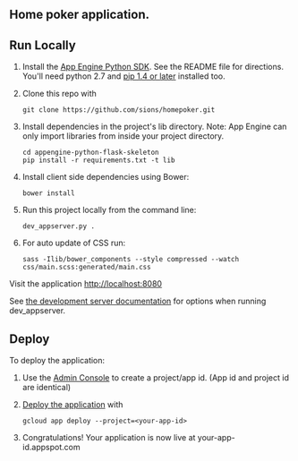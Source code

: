 ## Home poker application.

## Run Locally
1. Install the [App Engine Python SDK](https://developers.google.com/appengine/downloads).
See the README file for directions. You'll need python 2.7 and [pip 1.4 or later](http://www.pip-installer.org/en/latest/installing.html) installed too.

2. Clone this repo with

   ```
   git clone https://github.com/sions/homepoker.git
   ```
3. Install dependencies in the project's lib directory.
   Note: App Engine can only import libraries from inside your project directory.

   ```
   cd appengine-python-flask-skeleton
   pip install -r requirements.txt -t lib

   ```
4. Install client side dependencies using Bower:
   
   ```
   bower install
   ```
5. Run this project locally from the command line:

   ```
   dev_appserver.py .
   ```
6. For auto update of CSS run:
   ```
   sass -Ilib/bower_components --style compressed --watch css/main.scss:generated/main.css
   ```

Visit the application [http://localhost:8080](http://localhost:8080)

See [the development server documentation](https://developers.google.com/appengine/docs/python/tools/devserver)
for options when running dev_appserver.

## Deploy
To deploy the application:

1. Use the [Admin Console](https://appengine.google.com) to create a
   project/app id. (App id and project id are identical)
1. [Deploy the
   application](https://developers.google.com/appengine/docs/python/tools/uploadinganapp) with

   ```
   gcloud app deploy --project=<your-app-id>
   ```
1. Congratulations!  Your application is now live at your-app-id.appspot.com
